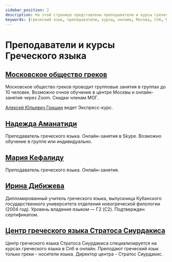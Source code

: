 ```yaml
---
sidebar_position: 2
description: На этой странице представлены преподаватели и курсы греческого языка в Москве, Санкт-Петербурге и онлайн. Вы можете выбрать подходящий для вас вариант обучения и связаться с преподавателем.
keywords: [греческий язык, преподаватели, курсы, онлайн, Москва, Спб, МОГ, Стратос Сиурдакис]
---
```


# Преподаватели и курсы Греческого языка

## [Московское общество греков](https://www.greekmos.ru/greek_language_courses/) 

Московское общество греков проводит групповые занятия в группах до 10 человек. Возможно очное обучение в центре Москвы и онлайн-занятия через Zoom. Скидки членам МОГ.

[Алексей Юльевич Гришин](https://www.greekmos.ru/kursi_grecheskogo_grishin/) ведет Экспресс-курс.

## [Надежда Аманатиди](http://www.mssg.me/greek_language/)

Преподаватель греческого языка. Онлайн-занятия в Skype. Возможно обучение в группе или индивидуально. 

## [Мария Кефалиду](mailto:mariakefalidou@yahoo.gr)

Преподаватель греческого языка. Онлайн-занятия.

## [Ирина Дибижева](https://taplink.cc/ellinikamilao)

Дипломированный учитель греческого языка, выпускница Кубанского государственного университета отделения новогреческой филологии (2004 год).
Уровень владения языком — Γ2 (C2). Подтвержден сертификатом.

## [Центр греческого языка Стратоса Сиурдакиса](https://www.greek-online.com/)

Центр греческого языка Стратоса Сиурдакиса специализируется на курсах греческого языка в Спб и онлайн. Преподают греческий язык только греки - носители языка. Директор центра - Стратос Сиурдакис. 